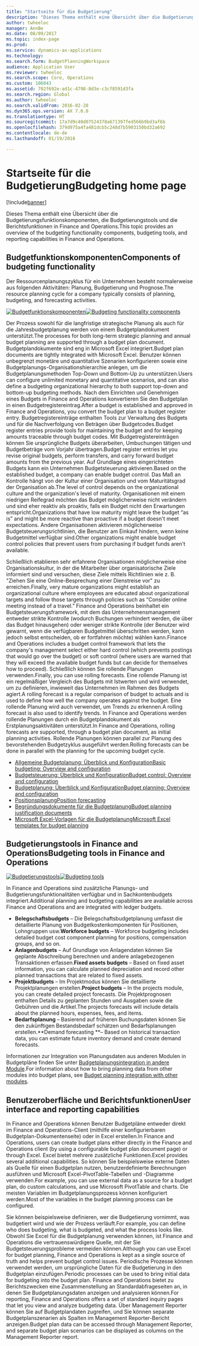 ```yaml
---
title: "Startseite für die Budgetierung"
description: "Dieses Thema enthält eine Übersicht über die Budgetierungsfunktionskomponenten, die Budgetierungstools und die Berichtsfunktionen in Microsoft Dynamics 365 for Finance and Operations (Enterprise Edition)."
author: twheeloc
manager: AnnBe
ms.date: 08/09/2017
ms.topic: index-page
ms.prod: 
ms.service: dynamics-ax-applications
ms.technology: 
ms.search.form: BudgetPlanningWorkspace
audience: Application User
ms.reviewer: twheeloc
ms.search.scope: Core, Operations
ms.custom: 106043
ms.assetid: 702f692e-ad1c-4798-8d3e-c3cf8591d3fa
ms.search.region: Global
ms.author: twheeloc
ms.search.validFrom: 2016-02-28
ms.dyn365.ops.version: AX 7.0.0
ms.translationtype: HT
ms.sourcegitcommit: 17a7d9c40d07524378a671397fed566b9bd3af6b
ms.openlocfilehash: 379d975a4fa481dcb5c248d7b5903150bd32a692
ms.contentlocale: de-de
ms.lasthandoff: 01/19/2018

---
```


# <a name="budgeting-home-page"></a><span data-ttu-id="6bf97-103">Startseite für die Budgetierung</span><span class="sxs-lookup"><span data-stu-id="6bf97-103">Budgeting home page</span></span>

[!include[banner](../includes/banner.md)]


<span data-ttu-id="6bf97-104">Dieses Thema enthält eine Übersicht über die Budgetierungsfunktionskomponenten, die Budgetierungstools und die Berichtsfunktionen in Finance and Operations.</span><span class="sxs-lookup"><span data-stu-id="6bf97-104">This topic provides an overview of the budgeting functionality components, budgeting tools, and reporting capabilities in Finance and Operations.</span></span> 

<a name="components-of-budgeting-functionality"></a><span data-ttu-id="6bf97-105">Budgetfunktionskomponenten</span><span class="sxs-lookup"><span data-stu-id="6bf97-105">Components of budgeting functionality</span></span>
-------------------------------------

<span data-ttu-id="6bf97-106">Der Ressourcenplanungszyklus für ein Unternehmen besteht normalerweise aus folgenden Aktivitäten: Planung, Budgetierung und Prognose.</span><span class="sxs-lookup"><span data-stu-id="6bf97-106">The resource planning cycle for a company typically consists of planning, budgeting, and forecasting activities.</span></span>

<span data-ttu-id="6bf97-107">[![Budgetfunktionskomponenten](./media/budgeting-functionality-components.jpg)](./media/budgeting-functionality-components.jpg)</span><span class="sxs-lookup"><span data-stu-id="6bf97-107">[![Budgeting functionality components](./media/budgeting-functionality-components.jpg)](./media/budgeting-functionality-components.jpg)</span></span>

<span data-ttu-id="6bf97-108">Der Prozess sowohl für die langfristige strategische Planung als auch für die Jahresbudgetplanung werden von einem Budgetplandokument unterstützt.</span><span class="sxs-lookup"><span data-stu-id="6bf97-108">The processes for both long-term strategic planning and annual budget planning are supported through a budget plan document.</span></span> <span data-ttu-id="6bf97-109">Budgetplandokumente sind eng in Microsoft Excel integriert.</span><span class="sxs-lookup"><span data-stu-id="6bf97-109">Budget plan documents are tightly integrated with Microsoft Excel.</span></span> <span data-ttu-id="6bf97-110">Benutzer können unbegrenzt monetäre und quantitative Szenarien konfigurieren sowie eine Budgetplanungs-Organisationshierarchie anlegen, um die Budgetplanungsmethoden Top-Down und Bottom-Up zu unterstützen.</span><span class="sxs-lookup"><span data-stu-id="6bf97-110">Users can configure unlimited monetary and quantitative scenarios, and can also define a budgeting organizational hierarchy to both support top-down and bottom-up budgeting methods.</span></span> <span data-ttu-id="6bf97-111">Nach dem Einrichten und Genehmigen eines Budgets in Finance and Operations konvertieren Sie den Budgetplan in einen Budgetregistereintrag.</span><span class="sxs-lookup"><span data-stu-id="6bf97-111">After a budget is established and approved in Finance and Operations, you convert the budget plan to a budget register entry.</span></span> <span data-ttu-id="6bf97-112">Budgetregistereinträge enthalten Tools zur Verwaltung des Budgets und für die Nachverfolgung von Beträgen über Budgetcodes.</span><span class="sxs-lookup"><span data-stu-id="6bf97-112">Budget register entries provide tools for maintaining the budget and for keeping amounts traceable through budget codes.</span></span> <span data-ttu-id="6bf97-113">Mit Budgetregistereinträgen können Sie ursprüngliche Budgets überarbeiten, Umbuchungen tätigen und Budgetbeträge vom Vorjahr übertragen.</span><span class="sxs-lookup"><span data-stu-id="6bf97-113">Budget register entries let you revise original budgets, perform transfers, and carry forward budget amounts from the previous year.</span></span> <span data-ttu-id="6bf97-114">Auf Grundlage eines eingerichteten Budgets kann ein Unternehmen Budgetsteuerung aktivieren.</span><span class="sxs-lookup"><span data-stu-id="6bf97-114">Based on the established budget, a company can enable budget control.</span></span> <span data-ttu-id="6bf97-115">Das Maß an Kontrolle hängt von der Kultur einer Organisation und vom Maturitätsgrad der Organisation ab.</span><span class="sxs-lookup"><span data-stu-id="6bf97-115">The level of control depends on the organizational culture and the organization's level of maturity.</span></span> <span data-ttu-id="6bf97-116">Organisationen mit einem niedrigen Reifegrad möchten das Budget möglicherweise nicht verändern und sind eher reaktiv als proaktiv, falls ein Budget nicht den Erwartungen entspricht.</span><span class="sxs-lookup"><span data-stu-id="6bf97-116">Organizations that have low maturity might leave the budget “as is” and might be more reactive than proactive if a budget doesn't meet expectations.</span></span> <span data-ttu-id="6bf97-117">Andere Organisationen aktivieren möglicherweise Budgetsteuerungsrichtlinien, die Benutzer am Einkauf hindern, wenn keine Budgetmittel verfügbar sind.</span><span class="sxs-lookup"><span data-stu-id="6bf97-117">Other organizations might enable budget control policies that prevent users from purchasing if budget funds aren't available.</span></span>

<span data-ttu-id="6bf97-118">Schließlich etablieren sehr erfahrene Organisationen möglicherweise eine Organisationskultur, in der die Mitarbeiter über organisatorische Ziele informiert sind und versuchen, diese Ziele mittels Richtlinien wie z. B. "Ziehen Sie eine Online-Besprechung einer Dienstreise vor" zu erreichen.</span><span class="sxs-lookup"><span data-stu-id="6bf97-118">Finally, very mature organizations might establish an organizational culture where employees are educated about organizational targets and follow those targets through policies such as “Consider online meeting instead of a travel.”</span></span> <span data-ttu-id="6bf97-119">Finance and Operations beinhaltet ein Budgetsteuerungsframework, mit dem das Unternehmensmanagement entweder strikte Kontrolle (wodurch Buchungen verhindert werden, die über das Budget hinausgehen) oder weniger strikte Kontrolle (der Benutzer wird gewarnt, wenn die verfügbaren Budgetmittel überschritten werden, kann jedoch selbst entscheiden, ob er fortfahren möchte) wählen kann.</span><span class="sxs-lookup"><span data-stu-id="6bf97-119">Finance and Operations includes a budget control framework that lets the company's management select either hard control (which prevents postings that would go over the budget) or soft control (where users are warned that they will exceed the available budget funds but can decide for themselves how to proceed).</span></span> <span data-ttu-id="6bf97-120">Schließlich können Sie rollende Planungen verwenden.</span><span class="sxs-lookup"><span data-stu-id="6bf97-120">Finally, you can use rolling forecasts.</span></span> <span data-ttu-id="6bf97-121">Eine rollende Planung ist ein regelmäßiger Vergleich des Budgets mit Istwerten und wird verwendet, um zu definieren, inwieweit das Unternehmen im Rahmen des Budgets agiert.</span><span class="sxs-lookup"><span data-stu-id="6bf97-121">A rolling forecast is a regular comparison of budget to actuals and is used to define how well the company operates against the budget.</span></span> <span data-ttu-id="6bf97-122">Eine rollende Planung wird auch verwendet, um Trends zu erkennen.</span><span class="sxs-lookup"><span data-stu-id="6bf97-122">A rolling forecast is also used to identify trends.</span></span> <span data-ttu-id="6bf97-123">In Finance and Operations werden rollende Planungen durch ein Budgetplandokument als Erstplanungsaktivitäten unterstützt.</span><span class="sxs-lookup"><span data-stu-id="6bf97-123">In Finance and Operations, rolling forecasts are supported, through a budget plan document, as initial planning activities.</span></span> <span data-ttu-id="6bf97-124">Rollende Planungen können parallel zur Planung des bevorstehenden Budgetzyklus ausgeführt werden.</span><span class="sxs-lookup"><span data-stu-id="6bf97-124">Rolling forecasts can be done in parallel with the planning for the upcoming budget cycle.</span></span>

-   [<span data-ttu-id="6bf97-125">Allgemeine Budgetplanung: Überblick und Konfiguration</span><span class="sxs-lookup"><span data-stu-id="6bf97-125">Basic budgeting: Overview and configuration</span></span>](basic-budgeting-overview-configuration.md)
-   [<span data-ttu-id="6bf97-126">Budgetsteuerung: Überblick und Konfiguration</span><span class="sxs-lookup"><span data-stu-id="6bf97-126">Budget control: Overview and configuration</span></span>](budget-control-overview-configuration.md)
-   [<span data-ttu-id="6bf97-127">Budgetplanung: Überblick und Konfiguration</span><span class="sxs-lookup"><span data-stu-id="6bf97-127">Budget planning: Overview and configuration</span></span>](budget-planning-overview-configuration.md)
-   [<span data-ttu-id="6bf97-128">Positionsplanung</span><span class="sxs-lookup"><span data-stu-id="6bf97-128">Position forecasting</span></span>](position-forecasting.md)
-   [<span data-ttu-id="6bf97-129">Begründungsdokumente für die Budgetplanung</span><span class="sxs-lookup"><span data-stu-id="6bf97-129">Budget planning justification documents</span></span>](budget-planning-justification-docs.md)
-   [<span data-ttu-id="6bf97-130">Microsoft Excel-Vorlagen für die Budgetplanung</span><span class="sxs-lookup"><span data-stu-id="6bf97-130">Microsoft Excel templates for budget planning</span></span>](budget-planning-excel-templates.md)

## <a name="budgeting-tools-in-finance-and-operations"></a><span data-ttu-id="6bf97-131">Budgetierungstools in Finance and Operations</span><span class="sxs-lookup"><span data-stu-id="6bf97-131">Budgeting tools in Finance and Operations</span></span>
<span data-ttu-id="6bf97-132">[![Budgetierungstools](./media/budgeting-tools.jpg)](./media/budgeting-tools.jpg)</span><span class="sxs-lookup"><span data-stu-id="6bf97-132">[![Budgeting tools](./media/budgeting-tools.jpg)](./media/budgeting-tools.jpg)</span></span> 

<span data-ttu-id="6bf97-133">In Finance and Operations sind zusätzliche Planungs- und Budgetierungsfunktionalitäten verfügbar und in Sachkontenbudgets integriert.</span><span class="sxs-lookup"><span data-stu-id="6bf97-133">Additional planning and budgeting capabilities are available across Finance and Operations and are integrated with ledger budgets.</span></span>

-   <span data-ttu-id="6bf97-134">**Belegschaftsbudgets** – Die Belegschaftsbudgetplanung umfasst die detaillierte Planung von Budgetkostenkomponenten für Positionen, Lohngruppen usw.</span><span class="sxs-lookup"><span data-stu-id="6bf97-134">**Workforce budgets** – Workforce budgeting includes detailed budget cost component planning for positions, compensation groups, and so on.</span></span>
-   <span data-ttu-id="6bf97-135">**Anlagenbudgets** – Auf Grundlage von Anlagendaten können Sie geplante Abschreibung berechnen und andere anlagebezogenen Transaktionen erfassen.</span><span class="sxs-lookup"><span data-stu-id="6bf97-135">**Fixed assets budgets** – Based on fixed asset information, you can calculate planned depreciation and record other planned transactions that are related to fixed assets.</span></span>
-   <span data-ttu-id="6bf97-136">**Projektbudgets** – Im Projektmodus können Sie detaillierte Projektplanungen erstellen.</span><span class="sxs-lookup"><span data-stu-id="6bf97-136">**Project budgets** – In the projects module, you can create detailed project forecasts.</span></span> <span data-ttu-id="6bf97-137">Die Projektprognosen enthalten Details zu geplanten Stunden und Ausgaben sowie die Gebühren und die Artikel.</span><span class="sxs-lookup"><span data-stu-id="6bf97-137">The projects forecasts will include details about the planned hours, expenses, fees, and items.</span></span>
-   <span data-ttu-id="6bf97-138">**Bedarfsplanung** – Basierend auf früheren Buchungsdaten können Sie den zukünftigen Bestandsbedarf schätzen und Bedarfsplanungen erstellen.</span><span class="sxs-lookup"><span data-stu-id="6bf97-138">**Demand forecasting **– Based on historical transaction data, you can estimate future inventory demand and create demand forecasts.</span></span>

<span data-ttu-id="6bf97-139">Informationen zur Integration von Planungsdaten aus anderen Modulen in Budgetpläne finden Sie unter [Budgetplanungsintegration in andere Module](budget-planning-integration-other-modules.md).</span><span class="sxs-lookup"><span data-stu-id="6bf97-139">For information about how to bring planning data from other modules into budget plans, see [Budget planning integration with other modules](budget-planning-integration-other-modules.md).</span></span>

## <a name="user-interface-and-reporting-capabilities"></a><span data-ttu-id="6bf97-140">Benutzeroberfläche und Berichtsfunktionen</span><span class="sxs-lookup"><span data-stu-id="6bf97-140">User interface and reporting capabilities</span></span>
<span data-ttu-id="6bf97-141">In Finance and Operations können Benutzer Budgetpläne entweder direkt im Finance and Operations-Client (mithilfe einer konfigurierbaren Budgetplan-Dokumentenseite) oder in Excel erstellen.</span><span class="sxs-lookup"><span data-stu-id="6bf97-141">In Finance and Operations, users can create budget plans either directly in the Finance and Operations client (by using a configurable budget plan document page) or through Excel.</span></span> <span data-ttu-id="6bf97-142">Excel bietet mehrere zusätzliche Funktionen.</span><span class="sxs-lookup"><span data-stu-id="6bf97-142">Excel provides several additional capabilities.</span></span> <span data-ttu-id="6bf97-143">So können Sie beispielsweise externe Daten als Quelle für einen Budgetplan nutzen, benutzerdefinierte Berechnungen ausführen und Microsoft Excel-PivotTable-Tabellen und -Diagramme verwenden.</span><span class="sxs-lookup"><span data-stu-id="6bf97-143">For example, you can use external data as a source for a budget plan, do custom calculations, and use Microsoft PivotTable and charts.</span></span> <span data-ttu-id="6bf97-144">Die meisten Variablen im Budgetplanungsprozess können konfiguriert werden.</span><span class="sxs-lookup"><span data-stu-id="6bf97-144">Most of the variables in the budget planning process can be configured.</span></span> 

<span data-ttu-id="6bf97-145">Sie können beispielsweise definieren, wer die Budgetierung vornimmt, was budgetiert wird und wie der Prozess verläuft.</span><span class="sxs-lookup"><span data-stu-id="6bf97-145">For example, you can define who does budgeting, what is budgeted, and what the process looks like.</span></span> <span data-ttu-id="6bf97-146">Obwohl Sie Excel für die Budgetplanung verwenden können, ist Finance and Operations die vertrauenswürdigere Quelle, mit der Sie Budgetsteuerungsprobleme vermeiden können.</span><span class="sxs-lookup"><span data-stu-id="6bf97-146">Although you can use Excel for budget planning, Finance and Operations is kept as a single source of truth and helps prevent budget control issues.</span></span> <span data-ttu-id="6bf97-147">Periodische Prozesse können verwendet werden, um ursprüngliche Daten für die Budgetierung in den Budgetplan einzufügen.</span><span class="sxs-lookup"><span data-stu-id="6bf97-147">Periodic processes can be used to bring initial data for budgeting into the budget plan.</span></span> <span data-ttu-id="6bf97-148">Finance and Operations bietet zu Berichtszwecken eine Zusammenstellung an Standardabfrageseiten an, in denen Sie Budgetplanungsdaten anzeigen und analysieren können.</span><span class="sxs-lookup"><span data-stu-id="6bf97-148">For reporting, Finance and Operations offers a set of standard inquiry pages that let you view and analyze budgeting data.</span></span> <span data-ttu-id="6bf97-149">Über Management Reporter können Sie auf Budgetplandaten zugreifen, und Sie können separate Budgetplanszenarien als Spalten im Management Reporter-Bericht anzeigen.</span><span class="sxs-lookup"><span data-stu-id="6bf97-149">Budget plan data can be accessed through Management Reporter, and separate budget plan scenarios can be displayed as columns on the Management Reporter report.</span></span>








